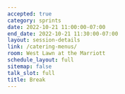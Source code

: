 ```yaml
---
accepted: true
category: sprints
date: 2022-10-21 11:00:00-07:00
end_date: 2022-10-21 11:30:00-07:00
layout: session-details
link: /catering-menus/
room: West Lawn at the Marriott
schedule_layout: full
sitemap: false
talk_slot: full
title: Break
---
```

